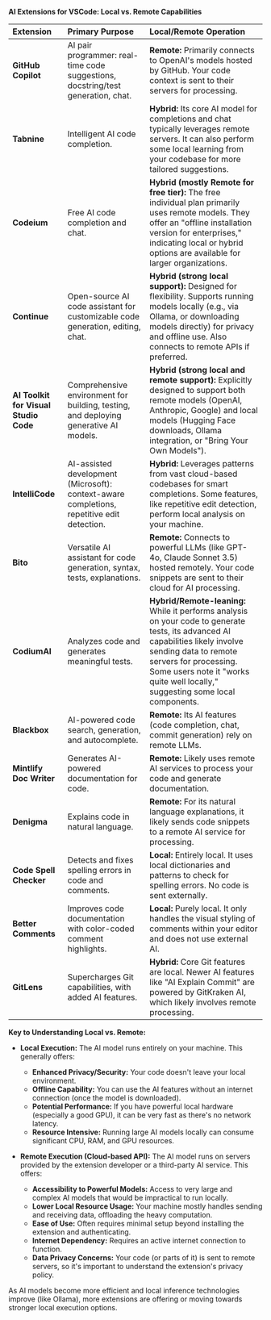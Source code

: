 

**AI Extensions for VSCode: Local vs. Remote Capabilities**

| Extension               | Primary Purpose                                                              | Local/Remote Operation                                                                                                                                                                                                                                |
| :---------------------- | :--------------------------------------------------------------------------- | :---------------------------------------------------------------------------------------------------------------------------------------------------------------------------------------------------------------------------------------------------- |
| **GitHub Copilot** | AI pair programmer: real-time code suggestions, docstring/test generation, chat. | **Remote:** Primarily connects to OpenAI's models hosted by GitHub. Your code context is sent to their servers for processing.                                                                                                                             |
| **Tabnine** | Intelligent AI code completion.                                              | **Hybrid:** Its core AI model for completions and chat typically leverages remote servers. It can also perform some local learning from your codebase for more tailored suggestions.                                                                 |
| **Codeium** | Free AI code completion and chat.                                            | **Hybrid (mostly Remote for free tier):** The free individual plan primarily uses remote models. They offer an "offline installation version for enterprises," indicating local or hybrid options are available for larger organizations.                |
| **Continue** | Open-source AI code assistant for customizable code generation, editing, chat. | **Hybrid (strong local support):** Designed for flexibility. Supports running models locally (e.g., via Ollama, or downloading models directly) for privacy and offline use. Also connects to remote APIs if preferred.                               |
| **AI Toolkit for Visual Studio Code** | Comprehensive environment for building, testing, and deploying generative AI models. | **Hybrid (strong local and remote support):** Explicitly designed to support both remote models (OpenAI, Anthropic, Google) and local models (Hugging Face downloads, Ollama integration, or "Bring Your Own Models").                                     |
| **IntelliCode** | AI-assisted development (Microsoft): context-aware completions, repetitive edit detection. | **Hybrid:** Leverages patterns from vast cloud-based codebases for smart completions. Some features, like repetitive edit detection, perform local analysis on your machine.                                                                       |
| **Bito** | Versatile AI assistant for code generation, syntax, tests, explanations.     | **Remote:** Connects to powerful LLMs (like GPT-4o, Claude Sonnet 3.5) hosted remotely. Your code snippets are sent to their cloud for AI processing.                                                                                                |
| **CodiumAI** | Analyzes code and generates meaningful tests.                                | **Hybrid/Remote-leaning:** While it performs analysis on your code to generate tests, its advanced AI capabilities likely involve sending data to remote servers for processing. Some users note it "works quite well locally," suggesting some local components. |
| **Blackbox** | AI-powered code search, generation, and autocomplete.                        | **Remote:** Its AI features (code completion, chat, commit generation) rely on remote LLMs.                                                                                                                                                           |
| **Mintlify Doc Writer** | Generates AI-powered documentation for code.                                 | **Remote:** Likely uses remote AI services to process your code and generate documentation.                                                                                                                                                            |
| **Denigma** | Explains code in natural language.                                           | **Remote:** For its natural language explanations, it likely sends code snippets to a remote AI service for processing.                                                                                                                                |
| **Code Spell Checker** | Detects and fixes spelling errors in code and comments.                      | **Local:** Entirely local. It uses local dictionaries and patterns to check for spelling errors. No code is sent externally.                                                                                                                            |
| **Better Comments** | Improves code documentation with color-coded comment highlights.             | **Local:** Purely local. It only handles the visual styling of comments within your editor and does not use external AI.                                                                                                                                |
| **GitLens** | Supercharges Git capabilities, with added AI features.                       | **Hybrid:** Core Git features are local. Newer AI features like "AI Explain Commit" are powered by GitKraken AI, which likely involves remote processing.                                                                                             |

**Key to Understanding Local vs. Remote:**

* **Local Execution:** The AI model runs entirely on your machine. This generally offers:
    * **Enhanced Privacy/Security:** Your code doesn't leave your local environment.
    * **Offline Capability:** You can use the AI features without an internet connection (once the model is downloaded).
    * **Potential Performance:** If you have powerful local hardware (especially a good GPU), it can be very fast as there's no network latency.
    * **Resource Intensive:** Running large AI models locally can consume significant CPU, RAM, and GPU resources.

* **Remote Execution (Cloud-based API):** The AI model runs on servers provided by the extension developer or a third-party AI service. This offers:
    * **Accessibility to Powerful Models:** Access to very large and complex AI models that would be impractical to run locally.
    * **Lower Local Resource Usage:** Your machine mostly handles sending and receiving data, offloading the heavy computation.
    * **Ease of Use:** Often requires minimal setup beyond installing the extension and authenticating.
    * **Internet Dependency:** Requires an active internet connection to function.
    * **Data Privacy Concerns:** Your code (or parts of it) is sent to remote servers, so it's important to understand the extension's privacy policy.

As AI models become more efficient and local inference technologies improve (like Ollama), more extensions are offering or moving towards stronger local execution options.
